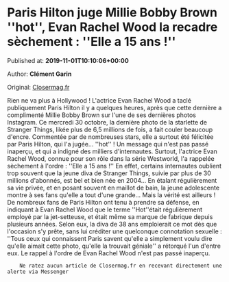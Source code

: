 
# Paris Hilton juge Millie Bobby Brown ''hot'', Evan Rachel Wood la recadre sèchement : ''Elle a 15 ans !''

Published at: **2019-11-01T10:10:06+00:00**

Author: **Clément Garin**

Original: [Closermag.fr](https://www.closermag.fr/people/paris-hilton-juge-millie-bobby-brown-hot-evan-rachel-wood-la-recadre-sechement-e-1043304)

Rien ne va plus à Hollywood ! L'actrice Evan Rachel Wood a taclé publiquement Paris Hilton il y a quelques heures, après que cette dernière a complimenté Millie Bobby Brown sur l'une de ses dernières photos Instagram. Ce mercredi 30 octobre, la dernière photo de la starlette de Stranger Things, likée plus de 6,5 millions de fois, a fait couler beaucoup d'encre. Commentée par de nombreuses stars, elle a surtout été félicitée par Paris Hilton, qui l'a jugée... ''hot'' !
Un message qui n'est pas passé inaperçu, et qui a indigné des milliers d'internautes. Surtout, l'actrice Evan Rachel Wood, connue pour son rôle dans la série Westworld, l'a rappelée sèchement à l'ordre : ''Elle a 15 ans !'' En effet, certains internautes oublient trop souvent que la jeune diva de Stranger Things, suivie par plus de 30 millions d'abonnés, est bel et bien née en 2004... En étalant régulièrement sa vie privée, et en posant souvent en maillot de bain, la jeune adolescente montre à ses fans qu'elle a tout d'une grande... Mais la vérité est ailleurs !
De nombreux fans de Paris Hilton ont tenu à prendre sa défense, en indiquant à Evan Rachel Wood que le terme ''Hot''était régulièrement employé par la jet-setteuse, et était même sa marque de fabrique depuis plusieurs années. Selon eux, la diva de 38 ans emploierait ce mot dès que l'occasion s'y prête, sans lui créditer une quelconque connotation sexuelle : ''Tous ceux qui connaissent Paris savent qu'elle a simplement voulu dire qu'elle aimait cette photo, qu'elle la trouvait géniale'' a rétorqué l'un d'entre eux. Le rappel à l'ordre de Evan Rachel Wood n'est pas passé inaperçu.

        Ne ratez aucun article de Closermag.fr en recevant directement une alerte via Messenger
      
